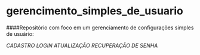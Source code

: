 # gerencimento_simples_de_usuario

####Repositório com foco em um gerenciamento de configurações simples de usuário: 

_CADASTRO_
_LOGIN_
_ATUALIZAÇÃO_
_RECUPERAÇÃO DE SENHA_
